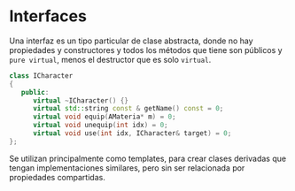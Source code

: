 # Interfaces

Una interfaz es un tipo particular de clase abstracta, donde no hay propiedades y constructores y todos los métodos que tiene son públicos y `pure virtual`, menos el destructor que es solo `virtual`.

```cpp
class ICharacter
{
   public:
      virtual ~ICharacter() {}
      virtual std::string const & getName() const = 0;
      virtual void equip(AMateria* m) = 0;
      virtual void unequip(int idx) = 0;
      virtual void use(int idx, ICharacter& target) = 0;
};
```
Se utilizan principalmente como templates, para crear clases derivadas que tengan implementaciones similares, pero sin ser relacionada por propiedades compartidas.